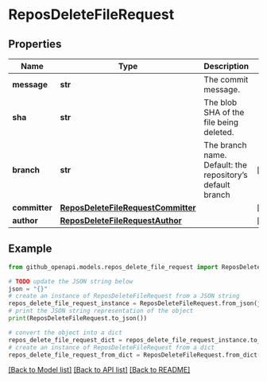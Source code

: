 # ReposDeleteFileRequest


## Properties

Name | Type | Description | Notes
------------ | ------------- | ------------- | -------------
**message** | **str** | The commit message. | 
**sha** | **str** | The blob SHA of the file being deleted. | 
**branch** | **str** | The branch name. Default: the repository’s default branch | [optional] 
**committer** | [**ReposDeleteFileRequestCommitter**](ReposDeleteFileRequestCommitter.md) |  | [optional] 
**author** | [**ReposDeleteFileRequestAuthor**](ReposDeleteFileRequestAuthor.md) |  | [optional] 

## Example

```python
from github_openapi.models.repos_delete_file_request import ReposDeleteFileRequest

# TODO update the JSON string below
json = "{}"
# create an instance of ReposDeleteFileRequest from a JSON string
repos_delete_file_request_instance = ReposDeleteFileRequest.from_json(json)
# print the JSON string representation of the object
print(ReposDeleteFileRequest.to_json())

# convert the object into a dict
repos_delete_file_request_dict = repos_delete_file_request_instance.to_dict()
# create an instance of ReposDeleteFileRequest from a dict
repos_delete_file_request_from_dict = ReposDeleteFileRequest.from_dict(repos_delete_file_request_dict)
```
[[Back to Model list]](../README.md#documentation-for-models) [[Back to API list]](../README.md#documentation-for-api-endpoints) [[Back to README]](../README.md)


